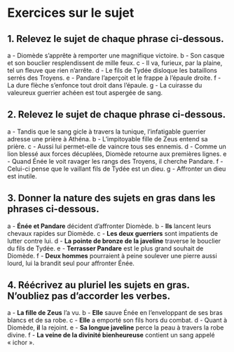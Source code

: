 # Exercices sur le sujet

## 1. Relevez le sujet de chaque phrase ci-dessous.

a - Diomède s’apprête à remporter une magnifique victoire. b - Son casque et son bouclier resplendissent de mille feux. c - Il va, furieux, par la plaine, tel un fleuve que rien n’arrête. d - Le fils de Tydée disloque les bataillons serrés des Troyens. e - Pandare l’aperçoit et le frappe à l’épaule droite. f - La dure flèche s’enfonce tout droit dans l’épaule. g - La cuirasse du valeureux guerrier achéen est tout aspergée de sang.

## 2. Relevez le sujet de chaque phrase ci-dessous.

a - Tandis que le sang gicle à travers la tunique, l’infatigable guerrier adresse une prière à Athéna. b - L’impitoyable fille de Zeus entend sa prière. c - Aussi lui permet-elle de vaincre tous ses ennemis. d - Comme un lion blessé aux forces décuplées, Diomède retourne aux premières lignes. e - Quand Énée le voit ravager les rangs des Troyens, il cherche Pandare. f - Celui-ci pense que le vaillant fils de Tydée est un dieu. g - Affronter un dieu est inutile.

## 3. Donner la nature des sujets en gras dans les phrases ci-dessous.

a - **Énée et Pandare** décident d’affronter Diomède. b - **Ils** lancent leurs chevaux rapides sur Diomède. c - **Les deux guerriers** sont impatients de lutter contre lui. d - **La pointe de bronze de la javeline** traverse le bouclier du fils de Tydée. e - **Terrasser Pandare** est le plus grand souhait de Diomède. f - **Deux hommes** pourraient à peine soulever une pierre aussi lourd, lui la brandit seul pour affronter Énée.

## 4. Réécrivez au pluriel les sujets en gras. N’oubliez pas d’accorder les verbes.

a - **La fille de Zeus** l’a vu. b - **Elle** sauve Énée en l’enveloppant de ses bras blancs et de sa robe. c - **Elle** a emporté son fils hors du combat. d - Quant à Diomède, **il** la rejoint. e - **Sa longue javeline** perce la peau à travers la robe divine. f - **La veine de la divinité bienheureuse** contient un sang appelé « ichor ».